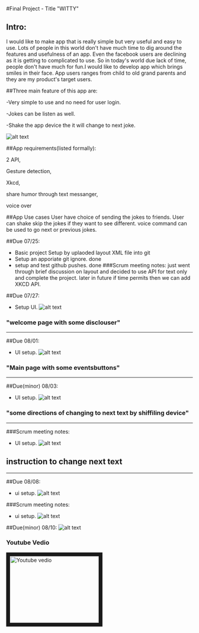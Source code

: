 #Final Project - Title "WITTY"

## Intro:
I would like to make app that is really simple but very useful and easy to use.
Lots of people in this world don't have much time to dig around the features and usefulness of an app.
Even the facebook users are declining as it is getting to complicated to use. So in today's world due
lack of time, people don't have much for fun.I would like to develop app which brings smiles in their face.
App users ranges from child to old grand parents and they are my product's target users.

##Three main feature of this app are:

-Very simple to use and no need for user login.

-Jokes can be listen as well.

-Shake the app device the it will change to next joke.

![alt text](https://github.com/csc413-summer-2017/final-project-getmehub/blob/master/image5.png)

##App requirements(listed formally):

2 API,

Gesture detection,

Xkcd,

share humor through text messanger,

voice over

##App Use cases
User have choice of sending the jokes to friends.
User can shake skip the jokes if they want to see different.
voice command can be used to go next or previous jokes.


##Due 07/25:
* Basic project Setup by uplaoded  layout XML file into git
* Setup an apporiate git ignore. done
* setup and test github pushes. done
###Scrum meeting notes:
just went through brief discussion on layout and decided to use API for text only and complete the project.
later in future if time permits then we can add XKCD API.


##Due 07/27:
* Setup UI.
![alt text](https://github.com/csc413-summer-2017/final-project-getmehub/blob/master/image1.png)
### "welcome page with some disclouser"
------
##Due 08/01:
* UI setup.
![alt text](https://github.com/csc413-summer-2017/final-project-getmehub/blob/master/image2.png)
### "Main page with some eventsbuttons"
---
##Due(minor) 08/03:
* UI setup.
![alt text](https://github.com/csc413-summer-2017/final-project-getmehub/blob/master/image3.png) 
### "some directions of changing to next text by shiffiling device"
------
###Scrum meeting notes:
* UI setup.
![alt text](https://github.com/csc413-summer-2017/final-project-getmehub/blob/master/image4.png)

## instruction to change next text
---
##Due 08/08:
* ui setup.
![alt text](https://github.com/csc413-summer-2017/final-project-getmehub/blob/master/image6.png)

###Scrum meeting notes:
* ui setup.
![alt text](https://github.com/csc413-summer-2017/final-project-getmehub/blob/master/image7.png)

##Due(minor) 08/10:
![alt text](https://github.com/csc413-summer-2017/final-project-getmehub/blob/master/image8.png)

### Youtube Vedio
<a href="https://youtu.be/QY04FO9q9xg
" target="_blank"><img src="http://img.youtube.com/vi/YOUTUBE_VIDEO_ID_HERE/0.jpg" 
alt="Youtube vedio" width="240" height="180" border="10" /></a>

